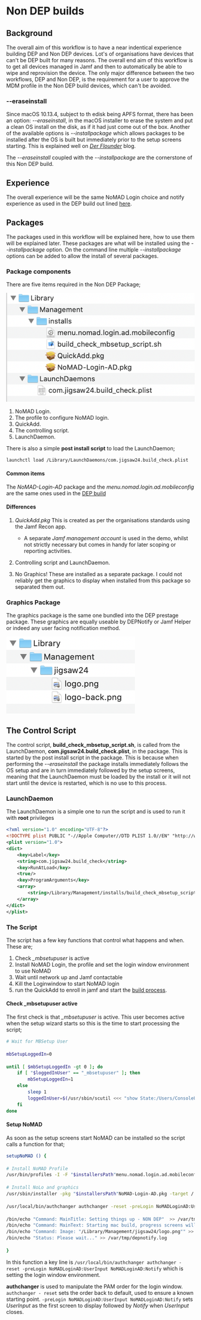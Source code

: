 # Non DEP builds #

## Background ##

The overall aim of this workflow is to have a near indentical experience building DEP and Non DEP devices.
Lot's of organisations have devices that can't be DEP built for many reasons.
The overall end aim of this workflow is to get all devices managed in Jamf and then to automatically be able to wipe and reprovision the device.
The only major difference between the two workflows, DEP and Non DEP, is the requirement for a user to approve the MDM profile in the Non DEP build devices, which can't be avoided.

### --eraseinstall ###
Since macOS 10.13.4, subject to th edisk being APFS format, there has been an option: *--eraseinstall*, in the macOS installer to erase the system and put a clean OS install on the disk, as if it had just come out of the box.
Another of the available options is *--installpackage* which allows packages to be installed after the OS is built but immediately prior to the setup screens starting. This is explained well on [*Der Flounder*](https://derflounder.wordpress.com/2017/09/26/using-the-macos-high-sierra-os-installers-startosinstall-tool-to-install-additional-packages-as-post-upgrade-tasks/) blog.

The *--eraseinstall* coupled with the *--installpackage* are the cornerstone of this Non DEP build.


## Experience ##
The overall experience will be the same NoMAD Login choice and notify experience as used in the DEP build out lined [here](https://github.com/PhantomPhixer/JNUC-2019/blob/master/DEP.md).

## Packages ##

The packages used in this workflow will be explained here, how to use them will be explained later. These packages are what will be installed using the *--installpackage* option. On the command line multiple *--installpackage* options can be added to allow the install of several packages.

### Package components ###

There are five items required in the Non DEP Package;


![NonDEP Package](https://github.com/PhantomPhixer/JNUC-2019/blob/master/images/nondep-package.png)

1. NoMAD Login.
2. The profile to configure NoMAD login.
3. QuickAdd.
4. The controlling script.
5. LaunchDaemon.

There is also a simple **post install script** to load the LaunchDaemon;
```bash
launchctl load /Library/LaunchDaemons/com.jigsaw24.build_check.plist
```
#### Common items ####

The *NoMAD-Login-AD* package and the *menu.nomad.login.ad.mobileconfig* are the same ones used in the [DEP build](https://github.com/PhantomPhixer/JNUC-2019/blob/master/DEP.md)

#### Differences ####

1. *QuickAdd.pkg* This is created as per the organisations standards using the Jamf Recon app.
    * A separate *Jamf management account* is used in the demo, whilst not strictly necessary but comes in handy for later    scoping or reporting activities.

2. Controlling script and LaunchDaemon.
3. No Graphics! These are installed as a separate package. I could not reliably get the graphics to display when installed from this package so separated them out.

### Graphics Package ###

The graphics package is the same one bundled into the DEP prestage package. These graphics are equally useable by DEPNotify or Jamf Helper or indeed any user facing notification method.

![Graphics Package](https://github.com/PhantomPhixer/JNUC-2019/blob/master/images/graphics.png)

## The Control Script ##
The control script, **build_check_mbsetup_script.sh**, is called from the LaunchDaemon, **com.jigsaw24.build_check.plist**, in the package. This is started by the post install script in the package.
This is because when performing the *--eraseinstall* the package installs immediately follows the OS setup and are in turn immediately followed by the setup screens, meaning that the LaunchDaemon must be loaded by the install or it will not start until the device is restarted, which is no use to this process.


### LaunchDaemon ###

The LaunchDaemon is a simple one to run the script and is used to run it with **root** privileges

```xml
<?xml version="1.0" encoding="UTF-8"?>
<!DOCTYPE plist PUBLIC "-//Apple Computer//DTD PLIST 1.0//EN" "http://www.apple.com/DTDs/PropertyList-1.0.dtd">
<plist version="1.0">
<dict>
	<key>Label</key>
	<string>com.jigsaw24.build_check</string>
	<key>RunAtLoad</key>
	<true/>
	<key>ProgramArguments</key>
	<array>
		<string>/Library/Management/installs/build_check_mbsetup_script.sh</string>
	</array>
</dict>
</plist>
```

### The Script ###

The script has a few key functions that control what happens and when. These are;

1. Check *_mbsetupuser* is active
2. Install NoMAD Login, the profile and set the login window environment to use NoMAD
3. Wait until network up and Jamf contactable
4. Kill the Loginwindow to start NoMAD login
5. run the QuickAdd to enroll in jamf and start the [build process](https://github.com/PhantomPhixer/JNUC-2019/blob/master/build.md). 

#### Check _mbsetupuser active ####

The first check is that *_mbsetupuser* is active. This user becomes active when the setup wizard starts so this is the time to start processing the script;

```bash
# Wait for MBSetup User

mbSetupLoggedIn=0

until [ $mbSetupLoggedIn -gt 0 ]; do
	if [ "$loggedInUser" == "_mbsetupuser" ]; then
		mbSetupLoggedIn=1
	else
		sleep 1
		loggedInUser=$(/usr/sbin/scutil <<< "show State:/Users/ConsoleUser" | /usr/bin/awk -F': ' '/[[:space:]]+Name[[:space:]]:/ { if ( $2 != "loginwindow" ) { print $2 }}     ')
	fi
done
```

#### Setup NoMAD ####

As soon as the setup screens start NoMAD can be installed so the script calls a function for that;

```bash
setupNoMAD () {

# Install NoMAD Profile
/usr/bin/profiles -I -F "$installersPath"menu.nomad.login.ad.mobileconfig

# Install NoLo and graphics
/usr/sbin/installer -pkg "$installersPath"NoMAD-Login-AD.pkg -target /

/usr/local/bin/authchanger authchanger -reset -preLogin NoMADLoginAD:UserInput NoMADLoginAD:Notify

/bin/echo "Command: MainTitle: Setting things up - NON DEP"  >> /var/tmp/depnotify.log
/bin/echo "Command: MainText: Starting mac build, progress screens will display shortly.\n \n This is a non DEP build. \n \n The MDM Profile will need accepting at first logon" >> /var/tmp/depnotify.log
/bin/echo "Command: Image: "/Library/Management/jigsaw24/logo.png"" >> /var/tmp/depnotify.log
/bin/echo "Status: Please wait..." >> /var/tmp/depnotify.log

}
```

In this function a key line is ```/usr/local/bin/authchanger authchanger -reset -preLogin NoMADLoginAD:UserInput NoMADLoginAD:Notify``` which is setting the login window environment.

**authchanger** is used to manipulate the PAM order for the login window. 
```authchanger - reset``` sets the order back to default, used to ensure a known starting point.
```-preLogin NoMADLoginAD:UserInput NoMADLoginAD:Notify``` sets *UserInput* as the first screen to display followed by *Notify* when *UserInput* closes. 
